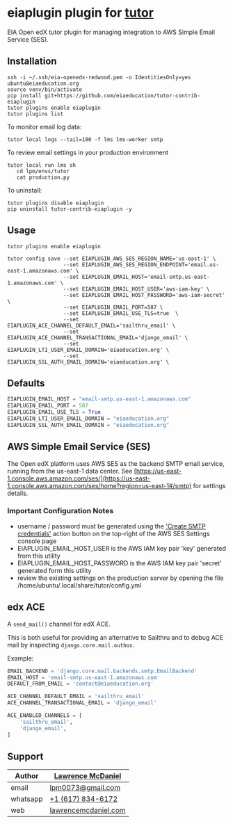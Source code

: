 # eiaplugin plugin for [tutor](https://docs.tutor.edly.io)

EIA Open edX tutor plugin for managing integration to AWS Simple Email Service (SES).

## Installation

```console
ssh -i ~/.ssh/eia-openedx-redwood.pem -o IdentitiesOnly=yes ubuntu@eiaeducation.org
source venv/bin/activate
pip install git+https://github.com/eiaeducation/tutor-contrib-eiaplugin
tutor plugins enable eiaplugin
tutor plugins list
```

To monitor email log data:

```console
tutor local logs --tail=100 -f lms lms-worker smtp
```

To review email settings in your production environment

```console
tutor local run lms sh
   cd lpm/envs/tutor
   cat production.py
```

To uninstall:

```console
tutor plugins disable eiaplugin
pip uninstall tutor-contrib-eiaplugin -y
```

## Usage

```console
tutor plugins enable eiaplugin

tutor config save --set EIAPLUGIN_AWS_SES_REGION_NAME='us-east-1' \
                  --set EIAPLUGIN_AWS_SES_REGION_ENDPOINT='email.us-east-1.amazonaws.com' \
                  --set EIAPLUGIN_EMAIL_HOST='email-smtp.us-east-1.amazonaws.com' \
                  --set EIAPLUGIN_EMAIL_HOST_USER='aws-iam-key' \
                  --set EIAPLUGIN_EMAIL_HOST_PASSWORD='aws-iam-secret' \
                  --set EIAPLUGIN_EMAIL_PORT=587 \
                  --set EIAPLUGIN_EMAIL_USE_TLS=true  \
                  --set EIAPLUGIN_ACE_CHANNEL_DEFAULT_EMAIL='sailthru_email' \
                  --set EIAPLUGIN_ACE_CHANNEL_TRANSACTIONAL_EMAIL='django_email' \
                  --set EIAPLUGIN_LTI_USER_EMAIL_DOMAIN='eiaeducation.org' \
                  --set EIAPLUGIN_SSL_AUTH_EMAIL_DOMAIN='eiaeducation.org' \
```

## Defaults

```python
EIAPLUGIN_EMAIL_HOST = "email-smtp.us-east-1.amazonaws.com"
EIAPLUGIN_EMAIL_PORT = 587
EIAPLUGIN_EMAIL_USE_TLS = True
EIAPLUGIN_LTI_USER_EMAIL_DOMAIN = "eiaeducation.org"
EIAPLUGIN_SSL_AUTH_EMAIL_DOMAIN = "eiaeducation.org"
```

## AWS Simple Email Service (SES)

The Open edX platform uses AWS SES as the backend SMTP email service, running from the us-east-1 data center. 
See [https://us-east-1.console.aws.amazon.com/ses/](https://us-east-1.console.aws.amazon.com/ses/home?region=us-east-1#/smtp) for settings details.

### Important Configuration Notes

- username / password must be generated using the ['Create SMTP credentials'](https://console.aws.amazon.com/iam/home?SESRegion=us-east-1#/users/smtp/create) action button on the top-right of the AWS SES Settings console page
- EIAPLUGIN_EMAIL_HOST_USER is the AWS IAM key pair 'key' generated from this utility
- EIAPLUGIN_EMAIL_HOST_PASSWORD is the AWS IAM key pair 'secret' generated form this utility
- review the existing settings on the production server by opening the file /home/ubuntu/.local/share/tutor/config.yml

## edx ACE

A `send_mail()` channel for edX ACE.

This is both useful for providing an alternative to Sailthru and to debug ACE mail by
inspecting `django.core.mail.outbox`.

Example:

```python
EMAIL_BACKEND = 'django.core.mail.backends.smtp.EmailBackend'
EMAIL_HOST = 'email-smtp.us-east-1.amazonaws.com'
DEFAULT_FROM_EMAIL = 'contact@eiaeducation.org'

ACE_CHANNEL_DEFAULT_EMAIL = 'sailthru_email'
ACE_CHANNEL_TRANSACTIONAL_EMAIL = 'django_email'

ACE_ENABLED_CHANNELS = [
    'sailthru_email',
    'django_email',
]
```

## Support

| Author       | [Lawrence McDaniel](https://www.linkedin.com/in/lawrencemcdaniel/) |
|--------------|--------------------------------------------------------|
| email        | [lpm0073@gmail.com](mailto:lpm0073@gmail.com)          |
| whatsapp     | [+1 (617) 834-6172](tel:+16178346172)                  |
| web          | [lawrencemcdaniel.com](https://lawrencemcdaniel.com/)  |
